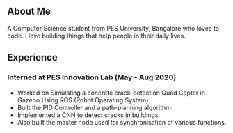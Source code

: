 ## About Me

A Computer Science student from PES University, Bangalore who loves to code. I love building things that help people in their daily lives.


## Experience

### Interned at PES Innovation Lab (May - Aug 2020)

* Worked on Simulating a concrete crack-detection Quad Copter in Gazebo Using ROS (Robot Operating System).
* Built the PID Controller and a path-planning algorithm.
* Implemented a CNN to detect cracks in buildings.
* Also built the master node used for synchronisation of various functions.
